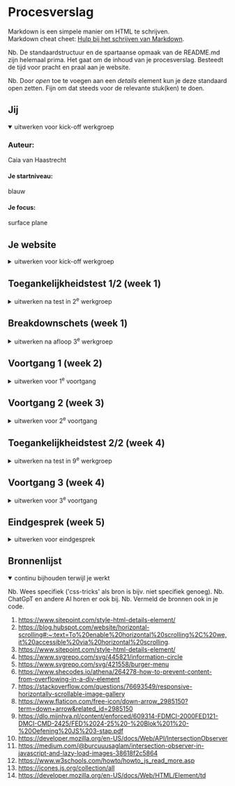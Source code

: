 # Procesverslag
Markdown is een simpele manier om HTML te schrijven.  
Markdown cheat cheet: [Hulp bij het schrijven van Markdown](https://github.com/adam-p/markdown-here/wiki/Markdown-Cheatsheet).

Nb. De standaardstructuur en de spartaanse opmaak van de README.md zijn helemaal prima. Het gaat om de inhoud van je procesverslag. Besteedt de tijd voor pracht en praal aan je website.

Nb. Door *open* toe te voegen aan een *details* element kun je deze standaard open zetten. Fijn om dat steeds voor de relevante stuk(ken) te doen.





## Jij

<details open>
  <summary>uitwerken voor kick-off werkgroep</summary>

  ### Auteur:
  Caia van Haastrecht

  #### Je startniveau:
  blauw

  #### Je focus:
  surface plane
 
</details>





## Je website

<details>
  <summary>uitwerken voor kick-off werkgroep</summary>

  ### Je opdracht:
  https://www.hellofresh.nl/?redirectLinkError=1&email=cpvh05%40protonmail.com 

  #### Screenshot(s) van de eerste pagina (small screen): 
  Homepagina 
  <img src="readme-images/hf-home.JPG" width="375px" alt="De homepagina van de hello fresh website">

  #### Screenshot(s) van de tweede pagina (small screen):
  receptenpagina
  <img src="readme-images/scherm2.JPG" width="375px" alt="De pagina met daarop een recept">
 
</details>



## Toegankelijkheidstest 1/2 (week 1)

<details>
  <summary>uitwerken na test in 2<sup>e</sup> werkgroep</summary>

  ### Bevindingen
  Lijst met je bevindingen die in de test naar voren kwamen:
  - Doorgestreepte teksten worden niet duidelijk vermeld. Bijvoorbeeld bij het gebruik van kortingen waarbij de oude prijs wordt aangeduid d.m.v.
    een streep door de tekst.
  - De homepagina maakt gebruik van een animatie die steeds letters toevoegd om een woord te spellen. Bij het gebruik van een screenreader is dit
    zeer onpraktisch. Het wordt het namelijk totaal niet duidelijk van.
  - Niet elke afbeelding/icoon is goed aangegeven met een alternatieve tekst. Bij het gebruik van een screenreader wordt er namelijk alleen maar 
    vermeld dat het om een afbeelding gaat maar niet wat daarop te zien is. De afbeeldingen die wel een alternatieve tekst bevatten hebben geen 
    betekenisvolle tekst. 
  - Sommige delen van de tekst op de homepagina worden overgeslagen en niet voorgelezen.
  - De recepten op de detailpagina's (pop-up) worden op een onlogische volgorde voorgelezen. Het begint namelijk vanaf onderaan.

</details>



## Breakdownschets (week 1)

<details>
  <summary>uitwerken na afloop 3<sup>e</sup> werkgroep</summary>

  ### de hele pagina: 
  <img src="readme-images/breakdown-home.png" width="375px" alt="breakdown van de hele pagina">
    <img src="readme-images/breakdown-recept.png" width="375px" alt="breakdown van de hele pagina">

  ### dynamisch deel (bijv menu): 
  <img src="readme-images/breakdown-menu.png" width="375px" alt="breakdown van een dynamisch deel">

</details>





## Voortgang 1 (week 2)

<details>
  <summary>uitwerken voor 1<sup>e</sup> voortgang</summary>

  ### Stand van zaken
  Ik vond het erg lastig hoe ik de tweede pagina kon voorzien van eigen css, zonder in de knoop te komen met de vormgeving. Zo gebruikte ik namelijk steeds de nth-child. Op die manier wordt het op allebei de pagina's toegevoegd. 
  <img src="readme-images/afbeelding1.png" width="375px">

  Daarnaast vond ik het lastig om een carrousel te maken. Ik wist dat ik de elementen in een list moest maken, maar vond het toch lastig om het horizontaal scrolbaar te maken.
  <img src="readme-images/afbeelding2.png" width="375px">
  <img src="readme-images/afbeelding3.png" width="375px">



  ### Agenda voor meeting
  Hier wat vragen die ik had voor de studentassistenten tijdens het feedbackuurtje:
  - Hoe gebruik ik nth-child bij bij meerdere html pagina’s zonder ze op allebei te gebruiken
  - Hoe kan ik de recepten op het homescherm als een carrousel maken. Zoals het ook op de originele site gebeurd?
  - Moet ik kiezen voor een pop-up of een tweeede scherm?



  ### Verslag van meeting
  hier na afloop snel de uitkomsten van de meeting vastleggen

  - Zorg dat de lettertype in de body wordt aangeroepen, zodat ik dat niet iedere keer hoef te doen. Zo word ook de code netter
  - Zorg dat je de main van de tweede pagina een class geeft zodat ik de css op die manier kan aanroepen
  - gebruik een ul met daarin li-items. In de li moeten dan de losse elementen van de blokjes van de carrousel komen
  - Op Hello Fresh 

</details>





## Voortgang 2 (week 3)

<details>
  <summary>uitwerken voor 2<sup>e</sup> voortgang</summary>

  ### Stand van zaken
  hier dit ging goed & dit was lastig (neem ook screenshots op van delen van je website en code)


  ### Agenda voor meeting
  - Wanneer is het gebruiken van een div legaal?
  - Hoe kan ik met css de details aanpassen?
  - Hoe krijg ik de nav op de recept pagina goed in plaats van hoe het er nu staat?
  - Hoe kan ik een svg in een html zetten?
  - Niet alle plaatjes op willen mee bewegen op de recept pagina.
  - Ik krijg een error bij het typen in de css. Is dit ernstig of kan ik dit negeren?


  ### Verslag van meeting
  hier na afloop snel de uitkomsten van de meeting vastleggen
  - Als ik stukjes gebruik die alleen vormgegeven moeten worden, maar geen heading hebben. 
  - De <details> zijn moeilijk vorm te geven, dus dat mocht ik laten zoals het er op dit moment uitziet.
  - Alles wat we (Danny en ik) geprobeerd hebben wilde niet werken. Dus heb ik het afgekort ingevuld. 
  - Dat heb ik uitgelegd gekregen en naar aanleiding daarvan in mijn html gezet.
  - 

</details>





## Toegankelijkheidstest 2/2 (week 4)

<details>
  <summary>uitwerken na test in 9<sup>e</sup> werkgroep</summary>

  ### Bevindingen
  Lijst met je bevindingen die in de test naar voren kwamen (geef ook aan wat er verbeterd is):

</details>





## Voortgang 3 (week 4)

<details>
  <summary>uitwerken voor 3<sup>e</sup> voortgang</summary>

  ### Stand van zaken
  hier dit ging goed & dit was lastig (neem ook screenshots op van delen van je website en code)


  ### Agenda voor meeting
  samen met je groepje opstellen
  - de logo's die ik gebruik zijn alleen maar facebook logo's. Hoe kan ik dit oplossen?
  - Hoe kan ik het scherm achter het hamburgermenu vastzetten, zodat scrollen niet mogelijk is. 


  ### Verslag van meeting
  hier na afloop snel de uitkomsten van de meeting vastleggen

  - de :root aanpassen in de css en niet via de javascriptt
  - het hamburgermenu in laten faden (misschien door midddel van opacity)

</details>





## Eindgesprek (week 5)

<details>
  <summary>uitwerken voor eindgesprek</summary>

  ### Je uitkomst - karakteristiek screenshots:
  <img src="readme-images/dummy-plaatje.jpg" width="375px" alt="uitomst opdracht 1">


  ### Dit ging goed/Heb ik geleerd: 
  Korte omschrijving met plaatjes

  <img src="readme-images/dummy-plaatje.jpg" width="375px" alt="top">


  ### Dit was lastig/Is niet gelukt:
  Korte omschrijving met plaatjes

  <img src="readme-images/dummy-plaatje.jpg" width="375px" alt="bummer">
</details>





## Bronnenlijst

<details open>
  <summary>continu bijhouden terwijl je werkt</summary>

  Nb. Wees specifiek ('css-tricks' als bron is bijv. niet specifiek genoeg). 
  Nb. ChatGpT en andere AI horen er ook bij.
  Nb. Vermeld de bronnen ook in je code.

  1. https://www.sitepoint.com/style-html-details-element/
  2. https://blog.hubspot.com/website/horizontal-scrolling#:~:text=To%20enable%20horizontal%20scrolling%2C%20we,it%20accessible%20via%20horizontal%20scrolling.
  3. https://www.sitepoint.com/style-html-details-element/ 
  4. https://www.svgrepo.com/svg/445821/information-circle
  5. https://www.svgrepo.com/svg/421558/burger-menu 
  6. https://www.shecodes.io/athena/264278-how-to-prevent-content-from-overflowing-in-a-div-element 
  7. https://stackoverflow.com/questions/76693549/responsive-horizontally-scrollable-image-gallery
  8. https://www.flaticon.com/free-icon/down-arrow_2985150?term=down+arrow&related_id=2985150
  9. https://dlo.mijnhva.nl/content/enforced/609314-FDMCI-2000FED121-DMCI-CMD-2425/FED%2024-25%20-%20Blok%201%20-%20Oefening%20JS%203-stap.pdf
  10. https://developer.mozilla.org/en-US/docs/Web/API/IntersectionObserver
  11. https://medium.com/@burcuuusaglam/intersection-observer-in-javascript-and-lazy-load-images-38618f2c5864
  12. https://www.w3schools.com/howto/howto_js_read_more.asp 
  13. https://icones.js.org/collection/all
14. https://developer.mozilla.org/en-US/docs/Web/HTML/Element/td 


</details>